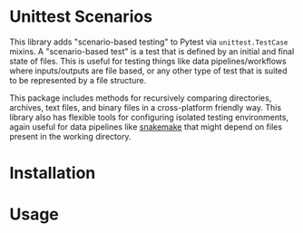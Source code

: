 # Unittest Scenarios

This library adds "scenario-based testing" to Pytest via `unittest.TestCase` mixins. A "scenario-based test" is a test
that is defined by an initial and final state of files. This is useful for testing things like data pipelines/workflows
where inputs/outputs are file based, or any other type of test that is suited to be represented by a file structure. 

This package includes methods for recursively comparing directories, archives, text files, and binary files in a
cross-platform friendly way. This library also has flexible tools for configuring isolated testing environments, again
useful for data pipelines like [snakemake](https://snakemake.github.io/) that might depend on files present in the
working directory.

# Installation

# Usage
